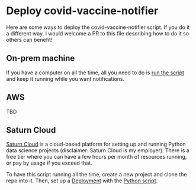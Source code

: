# Deploy covid-vaccine-notifier

Here are some ways to deploy the covid-vaccine-notifier script. If you do it a different way, I would welcome a PR to this file describing how to do it so others can benefit!

## On-prem machine

If you have a computer on all the time, all you need to do is [run the script](README.md#running) and keep it running while you want notifications.


## AWS

TBD

## Saturn Cloud

[Saturn Cloud](https://saturncloud.io) is a cloud-based platform for setting up and running Python data science projects (disclaimer: Saturn Cloud is my employer). There is a free tier where you can have a few hours per month of resources running, or pay by usage if you exceed that. 

To have this script running all the time, create a new project and clone the repo into it. Then, set up a [Deployment](https://www.saturncloud.io/docs/getting-started/jobs_and_deployments/#deployments) with the [Python script](README.md#running).

